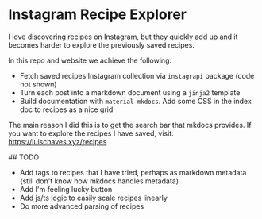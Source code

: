 # Instagram Recipe Explorer

I love discovering recipes on Instagram, but they quickly add up and it becomes harder to explore the previously saved recipes.

In this repo and website we achieve the following:

* Fetch saved recipes Instagram collection via `instagrapi` package (code not shown)
* Turn each post into a markdown document using a `jinja2` template
* Build documentation with `material-mkdocs`. Add some CSS in the index doc to recipes as a nice grid

The main reason I did this is to get the search bar that mkdocs provides. If you want to explore the recipes I have saved, visit: https://luischaves.xyz/recipes

## TODO

* Add tags to recipes that I have tried, perhaps as markdown metadata (still don't know how mkdocs handles metadata)
* Add I'm feeling lucky button
* Add js/ts logic to easily scale recipes linearly
* Do more advanced parsing of recipes
